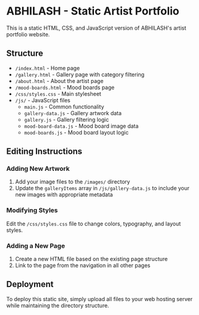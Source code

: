 
# ABHILASH - Static Artist Portfolio

This is a static HTML, CSS, and JavaScript version of ABHILASH's artist portfolio website.

## Structure

- `/index.html` - Home page
- `/gallery.html` - Gallery page with category filtering
- `/about.html` - About the artist page
- `/mood-boards.html` - Mood boards page
- `/css/styles.css` - Main stylesheet
- `/js/` - JavaScript files
  - `main.js` - Common functionality
  - `gallery-data.js` - Gallery artwork data
  - `gallery.js` - Gallery filtering logic
  - `mood-board-data.js` - Mood board image data
  - `mood-boards.js` - Mood board layout logic

## Editing Instructions

### Adding New Artwork

1. Add your image files to the `/images/` directory
2. Update the `galleryItems` array in `/js/gallery-data.js` to include your new images with appropriate metadata

### Modifying Styles

Edit the `/css/styles.css` file to change colors, typography, and layout styles.

### Adding a New Page

1. Create a new HTML file based on the existing page structure
2. Link to the page from the navigation in all other pages

## Deployment

To deploy this static site, simply upload all files to your web hosting server while maintaining the directory structure.

